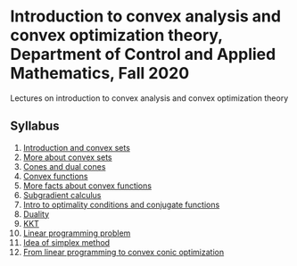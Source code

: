 # Introduction to convex analysis and convex optimization theory, Department of Control and Applied Mathematics, Fall 2020
Lectures on introduction to convex analysis and convex optimization theory

## Syllabus

1. [Introduction and convex sets](./01-IntroConvSets/lecture1.pdf)
2. [More about convex sets](./02-ConvSetsCones/lecture2.pdf)
3. [Cones and dual cones](./03-DualCones/lecture3.pdf)
4. [Convex functions](./04-ConvexFunc/lecture4.pdf)
5. [More facts about convex functions](./05-LipConvSubgrad/lecture5.pdf)
6. [Subgradient calculus](./06-Subgrad/lecture6.pdf)
7. [Intro to optimality conditions and conjugate functions](./07-ConjFunc/lecture7.pdf)
8. [Duality](./08-Duality/lecture8.pdf)
9. [KKT]()
10. [Linear programming problem]()
11. [Idea of simplex method]()
12. [From linear programming to convex conic optimization]()




